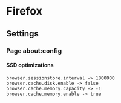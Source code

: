 # Firefox

## Settings

### Page about:config

#### SSD optimizations
```
browser.sessionstore.interval -> 1800000
browser.cache.disk.enable -> false
browser.cache.memory.capacity -> -1
browser.cache.memory.enable -> true
```
